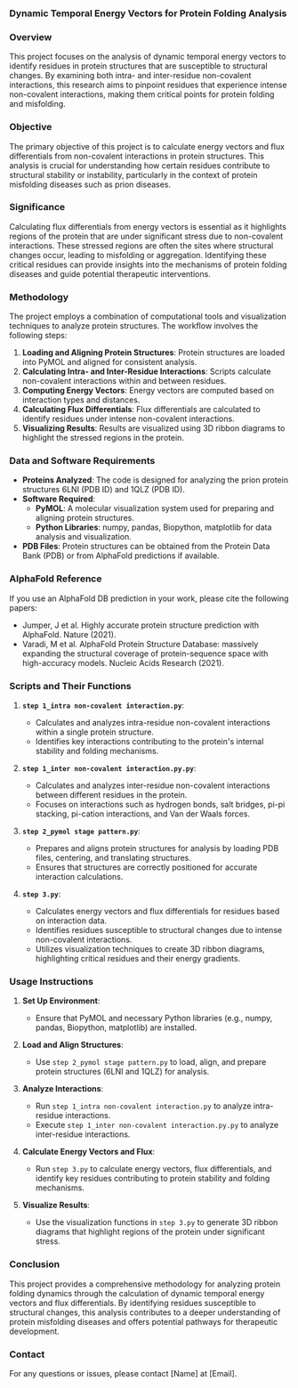 ### Dynamic Temporal Energy Vectors for Protein Folding Analysis

### Overview
This project focuses on the analysis of dynamic temporal energy vectors to identify residues in protein structures that are susceptible to structural changes. By examining both intra- and inter-residue non-covalent interactions, this research aims to pinpoint residues that experience intense non-covalent interactions, making them critical points for protein folding and misfolding.

### Objective
The primary objective of this project is to calculate energy vectors and flux differentials from non-covalent interactions in protein structures. This analysis is crucial for understanding how certain residues contribute to structural stability or instability, particularly in the context of protein misfolding diseases such as prion diseases.

### Significance
Calculating flux differentials from energy vectors is essential as it highlights regions of the protein that are under significant stress due to non-covalent interactions. These stressed regions are often the sites where structural changes occur, leading to misfolding or aggregation. Identifying these critical residues can provide insights into the mechanisms of protein folding diseases and guide potential therapeutic interventions.

### Methodology
The project employs a combination of computational tools and visualization techniques to analyze protein structures. The workflow involves the following steps:

1. **Loading and Aligning Protein Structures**: Protein structures are loaded into PyMOL and aligned for consistent analysis.
2. **Calculating Intra- and Inter-Residue Interactions**: Scripts calculate non-covalent interactions within and between residues.
3. **Computing Energy Vectors**: Energy vectors are computed based on interaction types and distances.
4. **Calculating Flux Differentials**: Flux differentials are calculated to identify residues under intense non-covalent interactions.
5. **Visualizing Results**: Results are visualized using 3D ribbon diagrams to highlight the stressed regions in the protein.

### Data and Software Requirements
- **Proteins Analyzed**: The code is designed for analyzing the prion protein structures 6LNI (PDB ID) and 1QLZ (PDB ID).
- **Software Required**: 
  - **PyMOL**: A molecular visualization system used for preparing and aligning protein structures.
  - **Python Libraries**: numpy, pandas, Biopython, matplotlib for data analysis and visualization.
- **PDB Files**: Protein structures can be obtained from the Protein Data Bank (PDB) or from AlphaFold predictions if available.

### AlphaFold Reference
If you use an AlphaFold DB prediction in your work, please cite the following papers:
- Jumper, J et al. Highly accurate protein structure prediction with AlphaFold. Nature (2021).
- Varadi, M et al. AlphaFold Protein Structure Database: massively expanding the structural coverage of protein-sequence space with high-accuracy models. Nucleic Acids Research (2021).

### Scripts and Their Functions

1. **`step 1_intra non-covalent interaction.py`**:
    - Calculates and analyzes intra-residue non-covalent interactions within a single protein structure.
    - Identifies key interactions contributing to the protein's internal stability and folding mechanisms.

2. **`step 1_inter non-covalent interaction.py.py`**:
    - Calculates and analyzes inter-residue non-covalent interactions between different residues in the protein.
    - Focuses on interactions such as hydrogen bonds, salt bridges, pi-pi stacking, pi-cation interactions, and Van der Waals forces.

3. **`step 2_pymol stage pattern.py`**:
    - Prepares and aligns protein structures for analysis by loading PDB files, centering, and translating structures.
    - Ensures that structures are correctly positioned for accurate interaction calculations.

4. **`step 3.py`**:
    - Calculates energy vectors and flux differentials for residues based on interaction data.
    - Identifies residues susceptible to structural changes due to intense non-covalent interactions.
    - Utilizes visualization techniques to create 3D ribbon diagrams, highlighting critical residues and their energy gradients.

### Usage Instructions

1. **Set Up Environment**:
    - Ensure that PyMOL and necessary Python libraries (e.g., numpy, pandas, Biopython, matplotlib) are installed.

2. **Load and Align Structures**:
    - Use `step 2_pymol stage pattern.py` to load, align, and prepare protein structures (6LNI and 1QLZ) for analysis.

3. **Analyze Interactions**:
    - Run `step 1_intra non-covalent interaction.py` to analyze intra-residue interactions.
    - Execute `step 1_inter non-covalent interaction.py.py` to analyze inter-residue interactions.

4. **Calculate Energy Vectors and Flux**:
    - Run `step 3.py` to calculate energy vectors, flux differentials, and identify key residues contributing to protein stability and folding mechanisms.

5. **Visualize Results**:
    - Use the visualization functions in `step 3.py` to generate 3D ribbon diagrams that highlight regions of the protein under significant stress.

### Conclusion
This project provides a comprehensive methodology for analyzing protein folding dynamics through the calculation of dynamic temporal energy vectors and flux differentials. By identifying residues susceptible to structural changes, this analysis contributes to a deeper understanding of protein misfolding diseases and offers potential pathways for therapeutic development.

### Contact
For any questions or issues, please contact [Name] at [Email].
